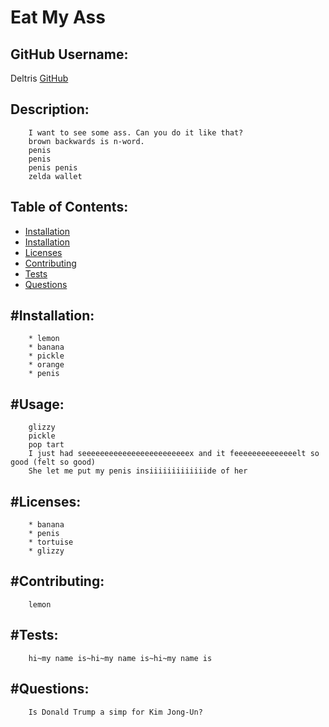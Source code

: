 # Eat My Ass

## GitHub Username:
Deltris
[GitHub](https://linksSaucyAss)

##  Description:

        I want to see some ass. Can you do it like that?
        brown backwards is n-word.
        penis
        penis
        penis penis
        zelda wallet

## Table of Contents:
  * [Installation](##installation)
  * [Installation](#usage)
  * [Licenses](#licenses)
  * [Contributing](#contributing)
  * [Tests](#tests)
  * [Questions](#questions)

## #Installation:
        * lemon
        * banana
        * pickle
        * orange
        * penis

## #Usage:
        glizzy
        pickle
        pop tart
        I just had seeeeeeeeeeeeeeeeeeeeeeeex and it feeeeeeeeeeeeeelt so good (felt so good)
        She let me put my penis insiiiiiiiiiiiiide of her

## #Licenses:
        * banana
        * penis
        * tortuise
        * glizzy

## #Contributing:

        lemon

## #Tests:

        hi~my name is~hi~my name is~hi~my name is

## #Questions:

        Is Donald Trump a simp for Kim Jong-Un?


